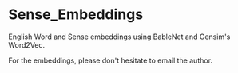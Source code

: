 # Sense_Embeddings
English Word and Sense embeddings using BableNet and Gensim's Word2Vec.

For the embeddings, please don't hesitate to email the author.

